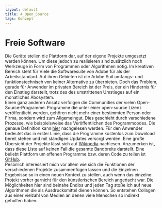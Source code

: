 ```yaml
---
layout: default
title: 4_Open_Source
tags: Konzept
---
```


# Freie Software
Die Geräte stellen die Plattform dar, auf der eigene Projekte umgesetzt werden können. Um diese jedoch zu realisieren sind zusätzlich noch Werkzeuge in Form von Programmen oder Algorithmen nötig. Im kreativen Bereich steht für Viele die Softwaresuite von Adobe für als der Arbeitsstandard. Auf ihren Gebieten ist die Adobe Suit umfangs- und funktionstechnisch von keiner Alternative zu überbieten. Doch das Problem, gerade für Anwender im privaten Bereich ist der Preis, der ein Hindernis für den Einstieg darstellt, trotz des des umstrittenen Umstieges auf ein monatliches Abosystem.  
Einen ganz anderen Ansatz verfolgen die Communities der vielen Open-Source-Programme. Programme die unter einer open-source Lizenz veröffentlicht werden, gehören nicht mehr einer bestimmten Person oder Firma, sondern wird zum Allgemeingut. Dies geschieht durch verschiedene Prozesse, wie beispielsweise das Veröffentlichen des Programmcodes. Die genaue Definition kann 
[hier](https://opensource.org/osd) 
nachgelesen werden. Für den Anwender bedeutet das in erster Linie, dass die Programme kostenlos zum Download bereit stehen und mit ständigen Updates versorgt werden. Eine große Übersicht der Projekte lässt sich auf [Wikipedia](https://en.wikipedia.org/wiki/List_of_free_and_open-source_software_packages) nachlesen. Anzumerken ist, dass diese Liste auf keinen Fall die gesamte Bandbreite darstellt. Eine beliebt Plattform um offenen Programme bzw. deren Code zu teilen ist [GitHub](https://github.com/).  
Pesönlich interessiert mich vor allem wie sich die Funktionen der verschiedenen Projekte zusammenfügen lassen und die Einzelnen Ergebnisse so in einen neuen Kontext zu stellen, auch wenn das einzelne Projekt vorher garnicht für den künstlerischen Bereich angedacht war. Die Möglichkeiten hier sind beinahe Endlos und jeden Tag stoße ich auf neue Algorithmen die als Ausdrucksmittel dienen können. So entstehen Collagen aus einer vielzahl von Medien an denen viele Menschen so indirekt geholfen haben.  



